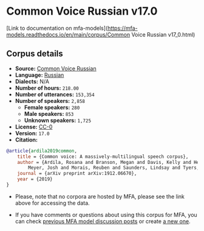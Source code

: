 # Common Voice Russian v17.0

[Link to documentation on mfa-models](https://mfa-models.readthedocs.io/en/main/corpus/Common Voice Russian v17_0.html)

## Corpus details

- **Source:** [Common Voice Russian](https://voice.mozilla.org/en/datasets)
- **Language:** [Russian](https://en.wikipedia.org/wiki/Russian_language)
- **Dialects:** N/A
- **Number of hours:** `218.00`
- **Number of utterances:** `153,354`
- **Number of speakers:** `2,858`
  - **Female speakers:** `280`
  - **Male speakers:** `853`
  - **Unknown speakers:** `1,725`
- **License:** [CC-0](https://creativecommons.org/publicdomain/zero/1.0/)
- **Version:** `17.0`
- **Citation:**
```bibtex
@article{ardila2019common,
	title = {Common voice: A massively-multilingual speech corpus},
	author = {Ardila, Rosana and Branson, Megan and Davis, Kelly and Henretty, Michael and Kohler, Michael and
		Meyer, Josh and Morais, Reuben and Saunders, Lindsay and Tyers, Francis M and Weber, Gregor},
	journal = {arXiv preprint arXiv:1912.06670},
	year = {2019}
}
```

- Please, note that no corpora are hosted by MFA, please see the link above for accessing the data.

- If you have comments or questions about using this corpus for MFA, you can check [previous MFA model discussion posts](https://github.com/MontrealCorpusTools/mfa-models/discussions?discussions_q=Common+Voice+Russian+v17.0) or create [a new one](https://github.com/MontrealCorpusTools/mfa-models/discussions/new).
